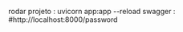 rodar projeto : 
        uvicorn app:app --reload
        swagger :  #http://localhost:8000/password
